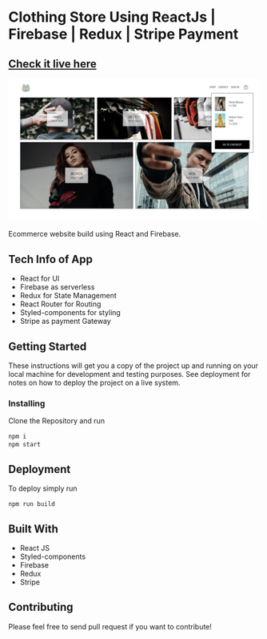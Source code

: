 # Clothing Store Using ReactJs | Firebase | Redux | Stripe Payment

## [Check it live here](https://sat-shopping.netlify.app/)

<img src="images/app-wall.png" />

Ecommerce website build using React and Firebase.

## Tech Info of App

- React for UI
- Firebase as serverless
- Redux for State Management
- React Router for Routing
- Styled-components for styling
- Stripe as payment Gateway

## Getting Started

These instructions will get you a copy of the project up and running on your local machine for development and testing purposes. See deployment for notes on how to deploy the project on a live system.

### Installing

Clone the Repository and run

```
npm i
npm start
```

## Deployment

To deploy simply run

```
npm run build
```

## Built With

- React JS
- Styled-components
- Firebase
- Redux
- Stripe

## Contributing

Please feel free to send pull request if you want to contribute!
